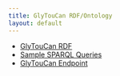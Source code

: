 ```yaml
---
title: GlyTouCan RDF/Ontology
layout: default
---
```



* [GlyTouCan RDF](rdf-doc)
* [Sample SPARQL Queries](sparql-queries)
* [GlyTouCan Endpoint](https://ts.glytoucan.org/sparql)
